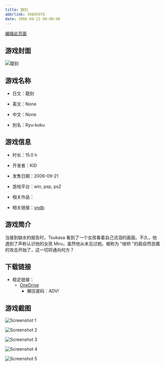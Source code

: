 ```yaml
---
title: 龍刻
abbrlink: 308d5976
date: 2006-09-21 00:00:00
---
```

[编辑此页面](https://github.com/ACG-3/ADV3-source/blob/main/source/_posts/games/%E9%BE%8D%E5%88%BB.md)

## 游戏封面

![龍刻](https://pan.timero.xyz/onedrive/img_lib_001/%E9%BE%8D%E5%88%BB_cover.avif)


## 游戏名称

- 日文：龍刻
- 英文：None
- 中文：None

- 别名：Ryu-koku


## 游戏信息

- 时长：15.0 h
- 开发者：KID
- 发售日期：2006-09-21
- 游戏平台：win, psp, ps2
- 相关作品：

- 相关链接：[vndb](https://vndb.org/v7647)


## 游戏简介

当接到缺水的报告时，Tsukasa 看到了一个女孩看着自己流泪的画面。不久，他遇到了声称认识他的女孩 Miru，虽然他从未见过她。被称为 "绫桥 "的超自然恶魔的攻击开始了，这一切将通向何方？




## 下载链接

- 稳定链接：
    - [OneDrive](https://pan.timero.xyz/onedrive/adv_lib_001/%E9%BE%8D%E5%88%BB)
        - 解压密码：ADV!



## 游戏截图


![Screenshot 1](https://pan.timero.xyz/onedrive/img_lib_001/%E9%BE%8D%E5%88%BB_Screenshot_1.avif)

![Screenshot 2](https://pan.timero.xyz/onedrive/img_lib_001/%E9%BE%8D%E5%88%BB_Screenshot_2.avif)

![Screenshot 3](https://pan.timero.xyz/onedrive/img_lib_001/%E9%BE%8D%E5%88%BB_Screenshot_3.avif)

![Screenshot 4](https://pan.timero.xyz/onedrive/img_lib_001/%E9%BE%8D%E5%88%BB_Screenshot_4.avif)

![Screenshot 5](https://pan.timero.xyz/onedrive/img_lib_001/%E9%BE%8D%E5%88%BB_Screenshot_5.avif)

